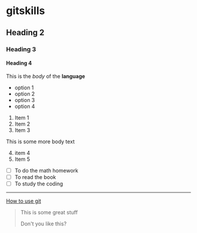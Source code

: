# gitskills

## Heading 2

### Heading 3

#### Heading 4

This is the *body* of the **language**

* option 1
* option 2
* option 3
* option 4 

1. Item 1
2. Item 2
3. Item 3

This is some more body text

4. item 4
5. Item 5

- [ ] To do the math homework
- [ ] To read the book
- [ ] To study the coding

-----

[How to use git](https://liaoxuefeng.com/books/git/introduction/index.html)

> This is some great stuff
>
> Don't you like this?

